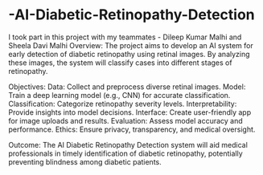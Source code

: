 # -AI-Diabetic-Retinopathy-Detection
I took part in this project with my teammates - Dileep Kumar Malhi and Sheela Davi Malhi 
Overview: The project aims to develop an AI system for early detection of diabetic retinopathy using retinal images. By analyzing these images, the system will classify cases into different stages of retinopathy.

Objectives: Data: Collect and preprocess diverse retinal images. Model: Train a deep learning model (e.g., CNN) for accurate classification. Classification: Categorize retinopathy severity levels. Interpretability: Provide insights into model decisions. Interface: Create user-friendly app for image uploads and results. Evaluation: Assess model accuracy and performance. Ethics: Ensure privacy, transparency, and medical oversight.

Outcome: The AI Diabetic Retinopathy Detection system will aid medical professionals in timely identification of diabetic retinopathy, potentially preventing blindness among diabetic patients.
